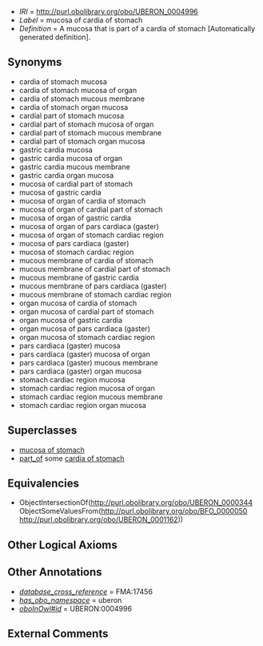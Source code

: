  * *IRI* = http://purl.obolibrary.org/obo/UBERON_0004996
 * *Label* = mucosa of cardia of stomach
 * *Definition* = A mucosa that is part of a cardia of stomach [Automatically generated definition].

## Synonyms

 * cardia of stomach mucosa
 * cardia of stomach mucosa of organ
 * cardia of stomach mucous membrane
 * cardia of stomach organ mucosa
 * cardial part of stomach mucosa
 * cardial part of stomach mucosa of organ
 * cardial part of stomach mucous membrane
 * cardial part of stomach organ mucosa
 * gastric cardia mucosa
 * gastric cardia mucosa of organ
 * gastric cardia mucous membrane
 * gastric cardia organ mucosa
 * mucosa of cardial part of stomach
 * mucosa of gastric cardia
 * mucosa of organ of cardia of stomach
 * mucosa of organ of cardial part of stomach
 * mucosa of organ of gastric cardia
 * mucosa of organ of pars cardiaca (gaster)
 * mucosa of organ of stomach cardiac region
 * mucosa of pars cardiaca (gaster)
 * mucosa of stomach cardiac region
 * mucous membrane of cardia of stomach
 * mucous membrane of cardial part of stomach
 * mucous membrane of gastric cardia
 * mucous membrane of pars cardiaca (gaster)
 * mucous membrane of stomach cardiac region
 * organ mucosa of cardia of stomach
 * organ mucosa of cardial part of stomach
 * organ mucosa of gastric cardia
 * organ mucosa of pars cardiaca (gaster)
 * organ mucosa of stomach cardiac region
 * pars cardiaca (gaster) mucosa
 * pars cardiaca (gaster) mucosa of organ
 * pars cardiaca (gaster) mucous membrane
 * pars cardiaca (gaster) organ mucosa
 * stomach cardiac region mucosa
 * stomach cardiac region mucosa of organ
 * stomach cardiac region mucous membrane
 * stomach cardiac region organ mucosa

## Superclasses

 * [mucosa of stomach](../../UBERON/99/UBERON_0001199.md)
 * [part_of](../../BFO/50/BFO_0000050.md) some [cardia of stomach](../../UBERON/62/UBERON_0001162.md)

## Equivalencies

 * ObjectIntersectionOf(<http://purl.obolibrary.org/obo/UBERON_0000344> ObjectSomeValuesFrom(<http://purl.obolibrary.org/obo/BFO_0000050> <http://purl.obolibrary.org/obo/UBERON_0001162>))

## Other Logical Axioms


## Other Annotations

 * *[database_cross_reference](../../ef/oboInOwl#hasDbXref.md)* = FMA:17456
 * *[has_obo_namespace](../../ce/oboInOwl#hasOBONamespace.md)* = uberon
 * *[oboInOwl#id](../../id/oboInOwl#id.md)* = UBERON:0004996

## External Comments

